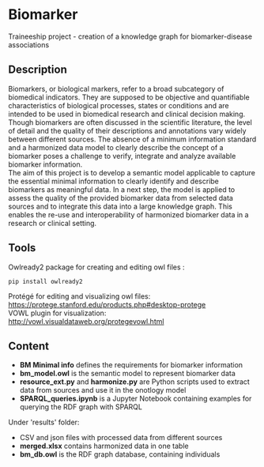 # Biomarker
Traineeship project - creation of a knowledge graph for biomarker-disease associations

## Description
Biomarkers, or biological markers, refer to a broad subcategory of biomedical indicators. They are supposed to be objective and quantifiable characteristics of biological processes, states or conditions and are intended to be used in biomedical research and clinical decision making. Though biomarkers are often discussed in the scientific literature, the level of detail and the quality of their descriptions and annotations vary widely between different sources. The absence of a minimum information standard and a harmonized data model to clearly describe the concept of a biomarker poses a challenge to verify, integrate and analyze available biomarker information. <br>The aim of this project is to develop a semantic model applicable to capture the essential minimal information to clearly identify and describe biomarkers as meaningful data. In a next step, the model is applied to assess the quality of the provided biomarker data from selected data sources and to integrate this data into a large knowledge graph. This enables the re-use and interoperability of harmonized biomarker data in a research or clinical setting. 

## Tools

Owlready2 package for creating and editing owl files :
```
pip install owlready2
```
Protégé for editing and visualizing owl files: <br>
https://protege.stanford.edu/products.php#desktop-protege <br>
VOWL plugin for visualization: http://vowl.visualdataweb.org/protegevowl.html

## Content
- <b>BM Minimal info</b> defines the requirements for biomarker information <br>
- <b>bm_model.owl</b> is the semantic model to represent biomarker data<br>
- <b>resource_ext.py</b> and <b>harmonize.py</b> are Python scripts used to extract data from sources and use it in the onotlogy model<br>
- <b>SPARQL_queries.ipynb</b> is a Jupyter Notebook containing examples for querying the RDF graph with SPARQL 

Under 'results' folder:<br>
- CSV and json files with processed data from different sources
- <b>merged.xlsx</b> contains harmonized data in one table
- <b>bm_db.owl</b> is the RDF graph database, containing individuals
